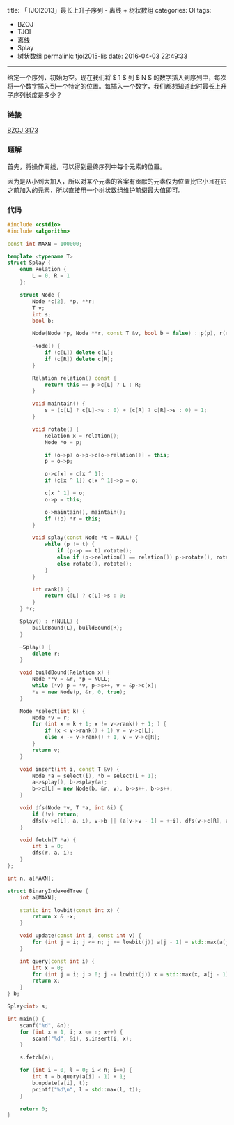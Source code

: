 title: 「TJOI2013」最长上升子序列 - 离线 + 树状数组
categories: OI
tags: 
  - BZOJ
  - TJOI
  - 离线
  - Splay
  - 树状数组
permalink: tjoi2015-lis
date: 2016-04-03 22:49:33
---

给定一个序列，初始为空。现在我们将 $ 1 $ 到 $ N $ 的数字插入到序列中，每次将一个数字插入到一个特定的位置。每插入一个数字，我们都想知道此时最长上升子序列长度是多少？

<!-- more -->

### 链接
[BZOJ 3173](http://www.lydsy.com/JudgeOnline/problem.php?id=3173)

### 题解
首先，将操作离线，可以得到最终序列中每个元素的位置。

因为是从小到大加入，所以对某个元素的答案有贡献的元素仅为位置比它小且在它之前加入的元素，所以直接用一个树状数组维护前缀最大值即可。

### 代码
```c++
#include <cstdio>
#include <algorithm>

const int MAXN = 100000;

template <typename T>
struct Splay {
	enum Relation {
		L = 0, R = 1
	};

	struct Node {
		Node *c[2], *p, **r;
		T v;
		int s;
		bool b;

		Node(Node *p, Node **r, const T &v, bool b = false) : p(p), r(r), v(v), s(1), b(b) {}

		~Node() {
			if (c[L]) delete c[L];
			if (c[R]) delete c[R];
		}

		Relation relation() const {
			return this == p->c[L] ? L : R;
		}

		void maintain() {
			s = (c[L] ? c[L]->s : 0) + (c[R] ? c[R]->s : 0) + 1;
		}

		void rotate() {
			Relation x = relation();
			Node *o = p;

			if (o->p) o->p->c[o->relation()] = this;
			p = o->p;

			o->c[x] = c[x ^ 1];
			if (c[x ^ 1]) c[x ^ 1]->p = o;

			c[x ^ 1] = o;
			o->p = this;

			o->maintain(), maintain();
			if (!p) *r = this;
		}

		void splay(const Node *t = NULL) {
			while (p != t) {
				if (p->p == t) rotate();
				else if (p->relation() == relation()) p->rotate(), rotate();
				else rotate(), rotate();
			}
		}

		int rank() {
			return c[L] ? c[L]->s : 0;
		}
	} *r;

	Splay() : r(NULL) {
		buildBound(L), buildBound(R);
	}

	~Splay() {
		delete r;
	}

	void buildBound(Relation x) {
		Node **v = &r, *p = NULL;
		while (*v) p = *v, p->s++, v = &p->c[x];
		*v = new Node(p, &r, 0, true);
	}

	Node *select(int k) {
		Node *v = r;
		for (int x = k + 1; x != v->rank() + 1; ) {
			if (x < v->rank() + 1) v = v->c[L];
			else x -= v->rank() + 1, v = v->c[R];
		}
		return v;
	}

	void insert(int i, const T &v) {
		Node *a = select(i), *b = select(i + 1);
		a->splay(), b->splay(a);
		b->c[L] = new Node(b, &r, v), b->s++, b->s++;
	}

	void dfs(Node *v, T *a, int &i) {
		if (!v) return;
		dfs(v->c[L], a, i), v->b || (a[v->v - 1] = ++i), dfs(v->c[R], a, i);
	}

	void fetch(T *a) {
		int i = 0;
		dfs(r, a, i);
	}
};

int n, a[MAXN];

struct BinaryIndexedTree {
	int a[MAXN];

	static int lowbit(const int x) {
		return x & -x;
	}

	void update(const int i, const int v) {
		for (int j = i; j <= n; j += lowbit(j)) a[j - 1] = std::max(a[j - 1], v);
	}

	int query(const int i) {
		int x = 0;
		for (int j = i; j > 0; j -= lowbit(j)) x = std::max(x, a[j - 1]);
		return x;
	}
} b;

Splay<int> s;

int main() {
	scanf("%d", &n);
	for (int x = 1, i; x <= n; x++) {
		scanf("%d", &i), s.insert(i, x);
	}

	s.fetch(a);

	for (int i = 0, l = 0; i < n; i++) {
		int t = b.query(a[i] - 1) + 1;
		b.update(a[i], t);
		printf("%d\n", l = std::max(l, t));
	}

	return 0;
}
```
